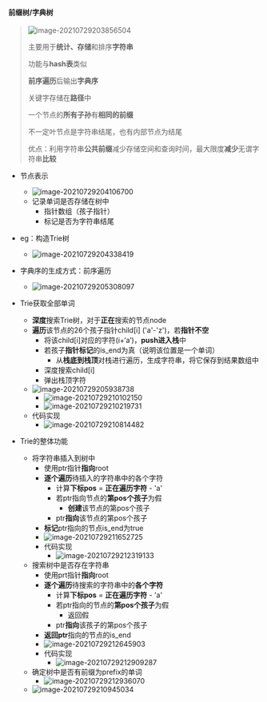 #### 前缀树/字典树

> ![image-20210729203856504](Trie树_字典树.assets/image-20210729203856504.png)
>
> 主要用于**统计、存储**和排序**字符串**
>
> 功能与**hash表**类似
>
> **前序遍历**后输出**字典序**
>
> 关键字存储在**路径**中
>
> 一个节点的**所有子孙**有**相同的前缀**
>
> 不一定叶节点是字符串结尾，也有内部节点为结尾
>
> 优点：利用字符串**公共前缀**减少存储空间和查询时间，最大限度**减少**无谓字符串**比较**

* 节点表示
  * ![image-20210729204106700](Trie树_字典树.assets/image-20210729204106700.png)
  * 记录单词是否存储在树中
    * 指针数组（孩子指针）
    * 标记是否为字符串结尾
* eg：构造Trie树
  * ![image-20210729204338419](Trie树_字典树.assets/image-20210729204338419.png)
* 字典序的生成方式：前序遍历
  * ![image-20210729205308097](Trie树_字典树.assets/image-20210729205308097.png)

* Trie获取全部单词
  * **深度**搜索Trie树，对于**正在**搜索的节点node
  * **遍历**该节点的26个孩子指针child[i] ('a'-'z')，若**指针不空**
    * 将该child[i]对应的字符(i+‘a’)，**push进入栈**中
    * 若孩子**指针标记**的is_end为真（说明该位置是一个单词）
      * 从**栈底到栈顶**对栈进行遍历，生成字符串，将它保存到结果数组中
    * 深度搜索child[i]
    * 弹出栈顶字符
  * ![image-20210729205938738](Trie树_字典树.assets/image-20210729205938738.png)
    * ![image-20210729210102150](Trie树_字典树.assets/image-20210729210102150.png)
    * ![image-20210729210219731](Trie树_字典树.assets/image-20210729210219731.png)
  * 代码实现
    * ![image-20210729210814482](Trie树_字典树.assets/image-20210729210814482.png)

* Trie的整体功能
  * 将字符串插入到树中
    * 使用ptr指针**指向**root
    * **逐个遍历**待插入的字符串中的各个字符
      * 计算**下标pos** = **正在遍历字符** - 'a'
      * 若ptr指向节点的**第pos个孩子**为假
        * **创建**该节点的第pos个孩子
      * ptr**指向**该节点的第pos个孩子
    * **标记**ptr指向的节点is_end为true
    * ![image-20210729211652725](Trie树_字典树.assets/image-20210729211652725.png)
    * 代码实现
      * ![image-20210729212319133](Trie树_字典树.assets/image-20210729212319133.png)
  * 搜索树中是否存在字符串
    * 使用prt指针**指向**root
    * **逐个遍历**待搜索的字符串中的**各个字符**
      * 计算**下标pos** = **正在遍历字符** - 'a'
      * 若ptr指向的节点的**第pos个孩子**为假
        * 返回假
      * ptr**指向**该孩子的第pos个孩子
    * **返回ptr**指向的节点的is_end
    * ![image-20210729212645903](Trie树_字典树.assets/image-20210729212645903.png)
    * 代码实现
      * ![image-20210729212909287](Trie树_字典树.assets/image-20210729212909287.png)
  * 确定树中是否有前缀为prefix的单词
    * ![image-20210729212936070](Trie树_字典树.assets/image-20210729212936070.png)
  * ![image-20210729210945034](Trie树_字典树.assets/image-20210729210945034.png)

